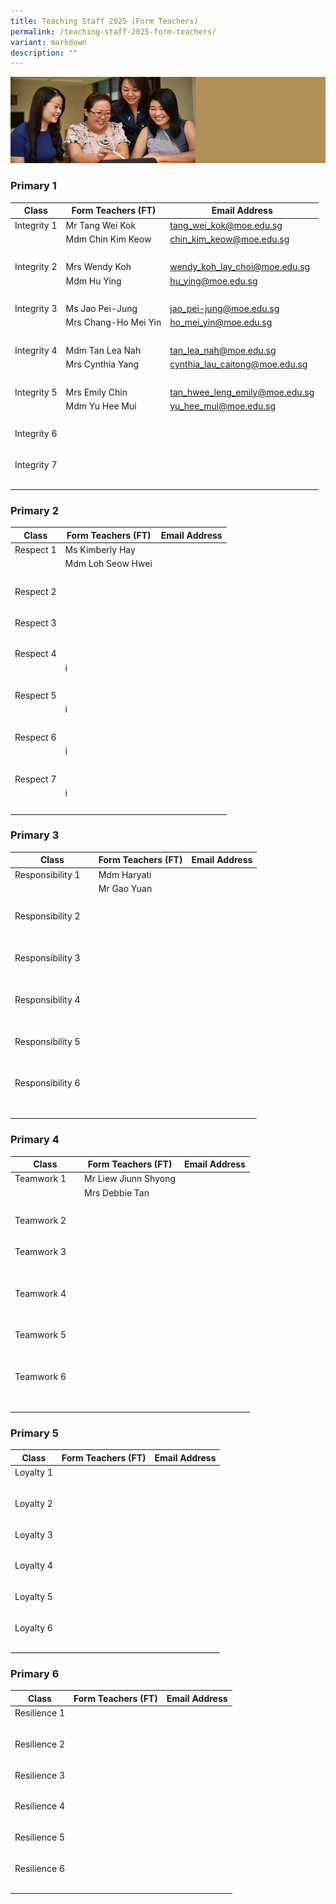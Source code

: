 ```yaml
---
title: Teaching Staff 2025 (Form Teachers)
permalink: /teaching-staff-2025-form-teachers/
variant: markdown
description: ""
---
```

![](/images/Website%20Banners%20Subpage/948x260%20masterhead%20-%20About%20Pei%20Hwa4.jpg)

### Primary 1

| Class | Form Teachers (FT) | Email Address |
| -------- | -------- | -------- |
| Integrity 1     | Mr Tang Wei Kok     | [tang_wei_kok@moe.edu.sg](tang_wei_kok@moe.edu.sg)     |
|     | Mdm Chin Kim Keow    | [chin_kim_keow@moe.edu.sg](chin_kim_keow@moe.edu.sg)  |
| <br> |   |
| Integrity 2     | Mrs Wendy Koh     | [wendy_koh_lay_choi@moe.edu.sg](wendy_koh_lay_choi@moe.edu.sg)     |
|     | Mdm Hu Ying    | [hu_ying@moe.edu.sg](hu_ying@moe.edu.sg)  |
| <br> |   | 
| Integrity 3     | Ms Jao Pei-Jung    | [jao_pei-jung@moe.edu.sg](jao_pei-jung@moe.edu.sg)    |
|     | Mrs Chang-Ho Mei Yin   | [ho_mei_yin@moe.edu.sg](ho_mei_yin@moe.edu.sg)  |
| <br> |   | 
| Integrity 4     | Mdm Tan Lea Nah    | [tan_lea_nah@moe.edu.sg](tan_lea_nah@moe.edu.sg)    |
|     | Mrs Cynthia Yang   | [cynthia_lau_caitong@moe.edu.sg](cynthia_lau_caitong@moe.edu.sg)  |
| <br> |   | 
| Integrity 5     |  Mrs Emily Chin   | [tan_hwee_leng_emily@moe.edu.sg](tan_hwee_leng_emily@moe.edu.sg)    |
|     |  Mdm Yu Hee Mui | [yu_hee_mui@moe.edu.sg](yu_hee_mui@moe.edu.sg)    |
| <br> |   | 
| Integrity 6     |     |     |
|     |    |   |
| <br> |   | 
| Integrity 7     |     |     |
|     |    |   |
| <br> |   | 


### Primary 2
| Class | Form Teachers (FT) | Email Address |
| -------- | -------- | -------- |
| Respect 1     | Ms Kimberly Hay    |     |
|     |  Mdm Loh Seow Hwei  |   |
| <br> |   | 
| Respect 2     |     |     |
|     |    |   |
| <br> |   | 
| Respect 3     |     |     |
|     |    |   |
| <br> |   | 
| Respect 4     |     |     |
|     |  i  |   |
| <br> |   | 
| Respect 5     |     |     |
|     |  i  |   |
| <br> |   | 
| Respect 6     |     |     |
|     |  i  |   |
| <br> |   | 
| Respect 7     |     |     |
|     |  i  |   |
| <br> |   | 


### Primary 3
| Class | Form Teachers (FT) | Email Address |
| -------- | -------- | -------- |
| Responsibility 1     | Mdm Haryati    |     |
|     | Mr Gao Yuan   |   |
| <br> |   | 
| Responsibility 2 &nbsp; &nbsp; |  &nbsp;  | &nbsp; &nbsp; |
| &nbsp; &nbsp; | &nbsp; | &nbsp; |
| <br> | &nbsp; |
| Responsibility 3 &nbsp; &nbsp; |  &nbsp;  | &nbsp; &nbsp; |
| &nbsp; &nbsp; | &nbsp; | &nbsp; |
| <br> | &nbsp; |
| Responsibility 4 &nbsp; &nbsp; |  &nbsp;  | &nbsp; &nbsp; |
| &nbsp; &nbsp; | &nbsp; | &nbsp; |
| <br> | &nbsp; |
| Responsibility 5 &nbsp; &nbsp; |  &nbsp;  | &nbsp; &nbsp; |
| &nbsp; &nbsp; | &nbsp; | &nbsp; |
| <br> | &nbsp; |
| Responsibility 6 &nbsp; &nbsp; |  &nbsp;  | &nbsp; &nbsp; |
| &nbsp; &nbsp; | &nbsp; | &nbsp; |
| <br> | &nbsp; |

### Primary 4
| Class | Form Teachers (FT) | Email Address |
| -------- | -------- | -------- |
| Teamwork 1     | Mr Liew Jiunn Shyong     |     |
|     |  Mrs Debbie Tan  |   |
| <br> |   | 
| Teamwork 2     |      |     |
|     |   |   |
| <br> |   | 
| Teamwork 3 &nbsp; &nbsp; | &nbsp; &nbsp;  | &nbsp; &nbsp; |
| &nbsp; &nbsp; | &nbsp; | &nbsp; |
| <br> | &nbsp; |
| Teamwork 4 &nbsp; &nbsp; | &nbsp; &nbsp;  | &nbsp; &nbsp; |
| &nbsp; &nbsp; | &nbsp; | &nbsp; |
| <br> | &nbsp; |
| Teamwork 5&nbsp; &nbsp; | &nbsp; &nbsp;  | &nbsp; &nbsp; |
| &nbsp; &nbsp; | &nbsp; | &nbsp; |
| <br> | &nbsp; |
| Teamwork 6&nbsp; &nbsp; | &nbsp; &nbsp;  | &nbsp; &nbsp; |
| &nbsp; &nbsp; | &nbsp; | &nbsp; |
| <br> | &nbsp; |

### Primary 5
| Class | Form Teachers (FT) | Email Address |
| -------- | -------- | -------- |
| Loyalty 1     |     |     |
|     |    |   |
| <br> |   | 
| Loyalty 2    |     |     |
|     |    |   |
| <br> |   | 
| Loyalty 3     |     |     |
|     |    |   |
| <br> |   | 
| Loyalty 4    |     |     |
|     |    |   |
| <br> |   | 
| Loyalty 5     |     |     |
|     |    |   |
| <br> |   | 
| Loyalty 6     |     |     |
|     |    |   |
| <br> |   | 


### Primary 6
| Class | Form Teachers (FT) | Email Address |
| -------- | -------- | -------- |
| Resilience 1     |     |     |
|     |    |   |
| <br> |   |
| Resilience 2     |     |     |
|     |    |   |
| <br> |   |
| Resilience 3     |     |     |
|     |    |   |
| <br> |   |
| Resilience 4     |     |     |
|     |    |   |
| <br> |   |
| Resilience 5     |     |     |
|     |    |   |
| <br> |   |
| Resilience 6     |     |     |
|     |    |   |
| <br> |   |